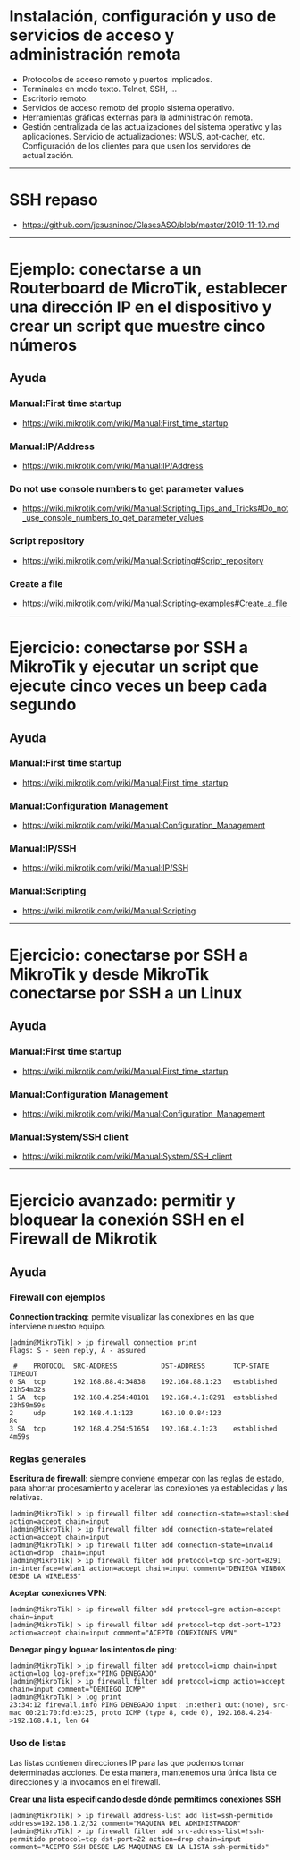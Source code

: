 # Instalación, configuración y uso de servicios de acceso y administración remota
- Protocolos de acceso remoto y puertos implicados.
- Terminales en modo texto. Telnet, SSH, ...
- Escritorio remoto.
- Servicios de acceso remoto del propio sistema operativo.
- Herramientas gráficas externas para la administración remota.
- Gestión centralizada de las actualizaciones del sistema operativo y las aplicaciones. Servicio de actualizaciones: WSUS, apt-cacher, etc. Configuración de los clientes para que usen los servidores de actualización. 

------------------

# SSH repaso
* https://github.com/jesusninoc/ClasesASO/blob/master/2019-11-19.md

------------------

# Ejemplo: conectarse a un Routerboard de MicroTik, establecer una dirección IP en el dispositivo y crear un script que muestre cinco números
## Ayuda
### Manual:First time startup
* https://wiki.mikrotik.com/wiki/Manual:First_time_startup
### Manual:IP/Address
* https://wiki.mikrotik.com/wiki/Manual:IP/Address
### Do not use console numbers to get parameter values
* https://wiki.mikrotik.com/wiki/Manual:Scripting_Tips_and_Tricks#Do_not_use_console_numbers_to_get_parameter_values
### Script repository
* https://wiki.mikrotik.com/wiki/Manual:Scripting#Script_repository
### Create a file
* https://wiki.mikrotik.com/wiki/Manual:Scripting-examples#Create_a_file

------------------

# Ejercicio: conectarse por SSH a MikroTik y ejecutar un script que ejecute cinco veces un beep cada segundo
## Ayuda
### Manual:First time startup
* https://wiki.mikrotik.com/wiki/Manual:First_time_startup
### Manual:Configuration Management
* https://wiki.mikrotik.com/wiki/Manual:Configuration_Management
### Manual:IP/SSH
* https://wiki.mikrotik.com/wiki/Manual:IP/SSH
### Manual:Scripting
* https://wiki.mikrotik.com/wiki/Manual:Scripting

------------------

# Ejercicio: conectarse por SSH a MikroTik y desde MikroTik conectarse por SSH a un Linux
## Ayuda
### Manual:First time startup
* https://wiki.mikrotik.com/wiki/Manual:First_time_startup
### Manual:Configuration Management
* https://wiki.mikrotik.com/wiki/Manual:Configuration_Management
### Manual:System/SSH client
* https://wiki.mikrotik.com/wiki/Manual:System/SSH_client

------------------

# Ejercicio avanzado: permitir y bloquear la conexión SSH en el Firewall de Mikrotik
## Ayuda

### Firewall con ejemplos

**Connection tracking**: permite visualizar las conexiones en las que interviene
nuestro equipo.

```
[admin@MikroTik] > ip firewall connection print
Flags: S - seen reply, A - assured

 #    PROTOCOL  SRC-ADDRESS           DST-ADDRESS       TCP-STATE     TIMEOUT
0 SA  tcp       192.168.88.4:34838    192.168.88.1:23   established   21h54m32s
1 SA  tcp       192.168.4.254:48101   192.168.4.1:8291  established   23h59m59s
2     udp       192.168.4.1:123       163.10.0.84:123                 8s
3 SA  tcp       192.168.4.254:51654   192.168.4.1:23    established   4m59s
```

### Reglas generales

**Escritura de firewall**: siempre conviene empezar con las reglas de estado,
para ahorrar procesamiento y acelerar las conexiones ya establecidas y las
relativas.

```
[admin@MikroTik] > ip firewall filter add connection-state=established action=accept chain=input
[admin@MikroTik] > ip firewall filter add connection-state=related action=accept chain=input
[admin@MikroTik] > ip firewall filter add connection-state=invalid action=drop  chain=input
[admin@MikroTik] > ip firewall filter add protocol=tcp src-port=8291 in-interface=!wlan1 action=accept chain=input comment="DENIEGA WINBOX DESDE LA WIRELESS"
```

**Aceptar conexiones VPN**:

```
[admin@MikroTik] > ip firewall filter add protocol=gre action=accept chain=input
[admin@MikroTik] > ip firewall filter add protocol=tcp dst-port=1723 action=accept chain=input comment="ACEPTO CONEXIONES VPN"
```

**Denegar ping y loguear los intentos de ping**:

```
[admin@MikroTik] > ip firewall filter add protocol=icmp chain=input action=log log-prefix="PING DENEGADO"
[admin@MikroTik] > ip firewall filter add protocol=icmp action=accept chain=input comment="DENIEGO ICMP"
[admin@MikroTik] > log print
23:34:12 firewall,info PING DENEGADO input: in:ether1 out:(none), src-mac 00:21:70:fd:e3:25, proto ICMP (type 8, code 0), 192.168.4.254->192.168.4.1, len 64
```

### Uso de listas

Las listas contienen direcciones IP para las que podemos tomar determinadas
acciones. De esta manera, mantenemos una única lista de direcciones y la
invocamos en el firewall.

**Crear una lista especificando desde dónde permitimos conexiones SSH**

```
[admin@MikroTik] > ip firewall address-list add list=ssh-permitido address=192.168.1.2/32 comment="MAQUINA DEL ADMINISTRADOR"
[admin@MikroTik] > ip firewall filter add src-address-list=!ssh-permitido protocol=tcp dst-port=22 action=drop chain=input comment="ACEPTO SSH DESDE LAS MAQUINAS EN LA LISTA ssh-permitido"
```
